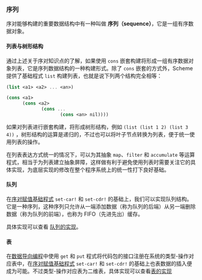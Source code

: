 ### 序列

序对能够构建的重要数据结构中有一种叫做 **序列（sequence）**，它是一组有序数据对象。

#### 列表与树形结构

通过上述关于序对知识点的了解，如果使用 `cons` 嵌套构建将形成一组有序数据对象列表，它是序列数据结构的一种构建形式。除了 `cons` 嵌套的方式外，Scheme 提供了基础程式 `list` 构建列表，也就是说下列两个结构完全相等：

```scheme
(list <a1> <a2> ... <an>)

(cons <a1>
	  (cons <a2>
	         (cons ...
	                (cons <an> nil))))
```

如果对列表进行嵌套构建，将形成树形结构，例如 `(list (list 1 2) (list 3 4))` ，树形结构的运算是递归的，不过也可以将叶子节点转换为列表，便于统一使用列表的操作。

在列表表达方式统一的情况下，可以为其抽象 `map`、`filter`  和 `accumulate` 等运算程式，相当于为列表建立抽象屏障，这样做有利于避免使用列表时需要关注它的具体实现，为底层实现的修改在整个程序系统上的统一性打下良好基础。

#### 队列

在[序对赋值基础程式](obsidian://open?vault=SICP&file=procedures%2FSpecial%20Forms) `set-car!` 和 `set-cdr!` 的基础上，我们可以实现队列结构。它是一种序列，这种序列只允许从一端添加数据（称为队列的后端）从另一端删除数据（称为队列的前端），也称为 FIFO（先进先出）缓存。

具体实现可以查看 [队列的实现](https://github.com/CloneableX/SICP-learning/wiki/3.3-Modeling-with-Mutable-Data#%E6%9E%84%E5%BB%BA%E9%98%9F%E5%88%97)。

#### 表

在[数据导向编程](obsidian://open?vault=SICP&file=methodology%26property%2FData-Directed%20Programming)中使用 `get` 和 `put` 程式将代码包的接口注册在系统的类型-操作对应表中，在[序对赋值基础程式](obsidian://open?vault=SICP&file=procedures%2FSpecial%20Forms) `set-car!` 和 `set-cdr!` 的基础上也表数据的插入便成为可能。不过类型-操作对应表为二维表，具体实现可以查看[表的实现](https://github.com/CloneableX/SICP-learning/wiki/3.3-Modeling-with-Mutable-Data#%E6%9E%84%E5%BB%BA%E8%A1%A8)
